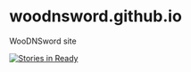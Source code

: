 # woodnsword.github.io
WooDNSword site

[![Stories in Ready](https://badge.waffle.io/WooDNSword/woodnsword.github.io.png?label=ready&title=Ready)](https://waffle.io/WooDNSword/woodnsword.github.io)

